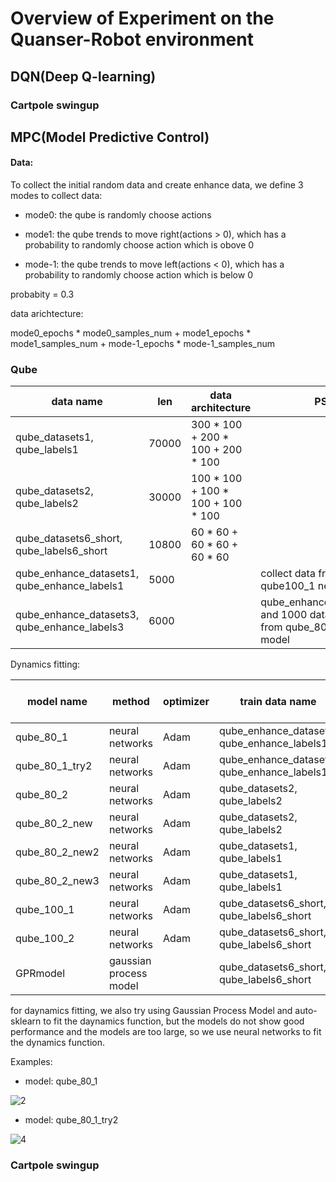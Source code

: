 # Overview of Experiment on the Quanser-Robot environment

## DQN(Deep Q-learning)

### Cartpole swingup





## MPC(Model Predictive Control)

#### Data:

To collect the initial random data and create enhance data, we define 3 modes to collect data:

+ mode0: the qube is randomly choose actions

+ mode1: the qube trends to move right(actions > 0), which has a probability to randomly choose action which is obove 0

+ mode-1: the qube trends to move left(actions < 0), which has a probability to randomly choose action which is below 0

 probabity = 0.3

 data arichtecture:  
 
 mode0_epochs * mode0_samples_num + mode1_epochs * mode1_samples_num + mode-1_epochs * mode-1_samples_num

### Qube



| data name |  len  | data architecture |  PS
|------|----------|-------------|------|
| qube_datasets1, qube_labels1  |  70000  | 300 * 100 + 200 * 100 + 200 * 100 |     |
| qube_datasets2, qube_labels2  |  30000 | 100 * 100 + 100 * 100 + 100 * 100 |    |
| qube_datasets6_short, qube_labels6_short  |  10800  | 60 * 60 + 60 * 60 + 60 * 60 |   |
| qube_enhance_datasets1, qube_enhance_labels1 |  5000  |    | collect data from the qube100_1 networks  |
| qube_enhance_datasets3, qube_enhance_labels3  |  6000  |     |  qube_enhance_datasets1 and 1000 data trained from qube_80_try2 model  |

Dynamics fitting:

| model name |  method  | optimizer | train data name | train data type  | model architecture |
|------|----------|-------------|-----------|---------|--:|
|  qube_80_1    | neural networks         |   Adam          | qube_enhance_dataset1, qube_enhance_labels1          | enhance data  |  7* 70* 70* 6
|  qube_80_1_try2    | neural networks         |   Adam          | qube_enhance_dataset1, qube_enhance_labels1          | enhance data  |  7 * 80 * 6
| qube_80_2    | neural networks   |  Adam     | qube_datasets2, qube_labels2   |    | 7 * 100 * 6
| qube_80_2_new    | neural networks   |  Adam     | qube_datasets2, qube_labels2  |    | 7 * 80 * 80 * 6
| qube_80_2_new2    | neural networks   |  Adam     | qube_datasets1, qube_labels1 |    | 7 * 300 * 300 * 6
| qube_80_2_new3    | neural networks   |  Adam     | qube_datasets1, qube_labels1 |    | 7 * 500 * 500 * 6
| qube_100_1     | neural networks   |  Adam     | qube_datasets6_short, qube_labels6_short |    | 7 * 100 * 6
| qube_100_2     | neural networks   |  Adam     | qube_datasets6_short, qube_labels6_short   |  | 7 * 100 * 100 * 6
| GPRmodel     | gaussian process model   |        | qube_datasets6_short, qube_labels6_short   |  |   


for daynamics fitting, we also try using Gaussian Process Model and auto-sklearn to fit the daynamics function, but the models do not show good performance and the models are too large, so we use neural networks to fit the dynamics function.



Examples:

+ model:  qube_80_1


![2](https://github.com/michaelliyunhao/images/blob/master/qube80_1.png)


+ model:  qube_80_1_try2

![4](https://github.com/michaelliyunhao/images/blob/master/qube_80_1_try2.png)

### Cartpole swingup
